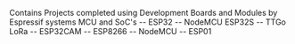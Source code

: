 Contains Projects completed using Development Boards and Modules by Espressif systems MCU and SoC's
-- ESP32
   -- NodeMCU ESP32S
   -- TTGo LoRa
   -- ESP32CAM
-- ESP8266
   -- NodeMCU
   -- ESP01
